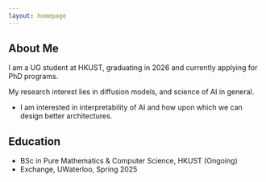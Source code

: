 ```yaml
---
layout: homepage
---
```


## About Me

I am a UG student at HKUST, graduating in 2026 and currently applying for PhD programs.

My research interest lies in diffusion models, and science of AI in general.
- I am interested in interpretability of AI and how upon which we can design better architectures. 

## Education

- BSc in Pure Mathematics & Computer Science, HKUST (Ongoing)
- Exchange, UWaterloo, Spring 2025


